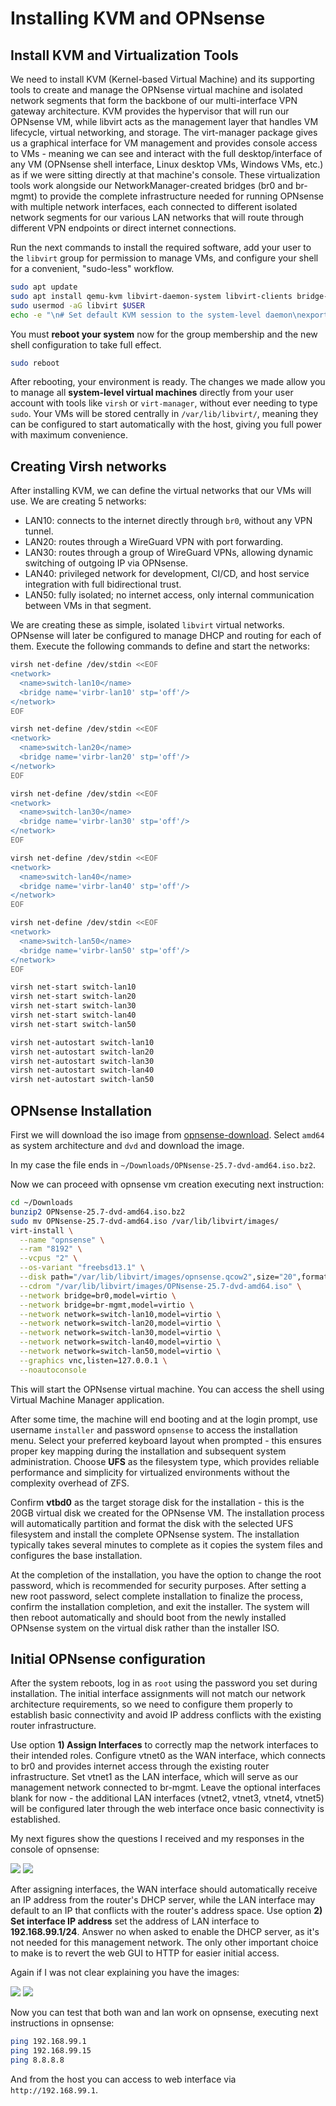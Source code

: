 # Installing KVM and OPNsense

## Install KVM and Virtualization Tools

We need to install KVM (Kernel-based Virtual Machine) and its supporting tools to create and manage the OPNsense virtual machine and isolated network segments that form the backbone of our multi-interface VPN gateway architecture. KVM provides the hypervisor that will run our OPNsense VM, while libvirt acts as the management layer that handles VM lifecycle, virtual networking, and storage. The virt-manager package gives us a graphical interface for VM management and provides console access to VMs - meaning we can see and interact with the full desktop/interface of any VM (OPNsense shell interface, Linux desktop VMs, Windows VMs, etc.) as if we were sitting directly at that machine's console. These virtualization tools work alongside our NetworkManager-created bridges (br0 and br-mgmt) to provide the complete infrastructure needed for running OPNsense with multiple network interfaces, each connected to different isolated network segments for our various LAN networks that will route through different VPN endpoints or direct internet connections.

Run the next commands to install the required software, add your user to the `libvirt` group for permission to manage VMs, and configure your shell for a convenient, "sudo-less" workflow.

```bash
sudo apt update
sudo apt install qemu-kvm libvirt-daemon-system libvirt-clients bridge-utils virt-manager
sudo usermod -aG libvirt $USER
echo -e "\n# Set default KVM session to the system-level daemon\nexport LIBVIRT_DEFAULT_URI='qemu:///system'" >> ~/.bashrc
```

You must **reboot your system** now for the group membership and the new shell configuration to take full effect.

```bash
sudo reboot
```

After rebooting, your environment is ready. The changes we made allow you to manage all **system-level virtual machines** directly from your user account with tools like `virsh` or `virt-manager`, without ever needing to type `sudo`. Your VMs will be stored centrally in `/var/lib/libvirt/`, meaning they can be configured to start automatically with the host, giving you full power with maximum convenience.

## Creating Virsh networks

After installing KVM, we can define the virtual networks that our VMs will use. We are creating 5 networks:

- LAN10: connects to the internet directly through `br0`, without any VPN tunnel.
- LAN20: routes through a WireGuard VPN with port forwarding.
- LAN30: routes through a group of WireGuard VPNs, allowing dynamic switching of outgoing IP via OPNsense.
- LAN40: privileged network for development, CI/CD, and host service integration with full bidirectional trust.
- LAN50: fully isolated; no internet access, only internal communication between VMs in that segment.

We are creating these as simple, isolated `libvirt` virtual networks. OPNsense will later be configured to manage DHCP and routing for each of them. Execute the following commands to define and start the networks:

```bash
virsh net-define /dev/stdin <<EOF
<network>
  <name>switch-lan10</name>
  <bridge name='virbr-lan10' stp='off'/>
</network>
EOF

virsh net-define /dev/stdin <<EOF
<network>
  <name>switch-lan20</name>
  <bridge name='virbr-lan20' stp='off'/>
</network>
EOF

virsh net-define /dev/stdin <<EOF
<network>
  <name>switch-lan30</name>
  <bridge name='virbr-lan30' stp='off'/>
</network>
EOF

virsh net-define /dev/stdin <<EOF
<network>
  <name>switch-lan40</name>
  <bridge name='virbr-lan40' stp='off'/>
</network>
EOF

virsh net-define /dev/stdin <<EOF
<network>
  <name>switch-lan50</name>
  <bridge name='virbr-lan50' stp='off'/>
</network>
EOF

virsh net-start switch-lan10
virsh net-start switch-lan20
virsh net-start switch-lan30
virsh net-start switch-lan40
virsh net-start switch-lan50

virsh net-autostart switch-lan10
virsh net-autostart switch-lan20
virsh net-autostart switch-lan30
virsh net-autostart switch-lan40
virsh net-autostart switch-lan50
```

## OPNsense Installation

First we will download the iso image from [opnsense-download](https://opnsense.org/download/). Select `amd64` as system architecture and `dvd` and download the image.

In my case the file ends in `~/Downloads/OPNsense-25.7-dvd-amd64.iso.bz2`.

Now we can proceed with opnsense vm creation executing next instruction:

```bash
cd ~/Downloads
bunzip2 OPNsense-25.7-dvd-amd64.iso.bz2
sudo mv OPNsense-25.7-dvd-amd64.iso /var/lib/libvirt/images/
virt-install \
  --name "opnsense" \
  --ram "8192" \
  --vcpus "2" \
  --os-variant "freebsd13.1" \
  --disk path="/var/lib/libvirt/images/opnsense.qcow2",size="20",format=qcow2,bus=virtio \
  --cdrom "/var/lib/libvirt/images/OPNsense-25.7-dvd-amd64.iso" \
  --network bridge=br0,model=virtio \
  --network bridge=br-mgmt,model=virtio \
  --network network=switch-lan10,model=virtio \
  --network network=switch-lan20,model=virtio \
  --network network=switch-lan30,model=virtio \
  --network network=switch-lan40,model=virtio \
  --network network=switch-lan50,model=virtio \
  --graphics vnc,listen=127.0.0.1 \
  --noautoconsole
```

This will start the OPNsense virtual machine. You can access the shell using Virtual Machine Manager application.

After some time, the machine will end booting and at the login prompt, use username `installer` and password `opnsense` to access the installation menu. Select your preferred keyboard layout when prompted - this ensures proper key mapping during the installation and subsequent system administration. Choose **UFS** as the filesystem type, which provides reliable performance and simplicity for virtualized environments without the complexity overhead of ZFS.

Confirm **vtbd0** as the target storage disk for the installation - this is the 20GB virtual disk we created for the OPNsense VM. The installation process will automatically partition and format the disk with the selected UFS filesystem and install the complete OPNsense system. The installation typically takes several minutes to complete as it copies the system files and configures the base installation.

At the completion of the installation, you have the option to change the root password, which is recommended for security purposes. After setting a new root password, select complete installation to finalize the process, confirm the installation completion, and exit the installer. The system will then reboot automatically and should boot from the newly installed OPNsense system on the virtual disk rather than the installer ISO.

## Initial OPNsense configuration

After the system reboots, log in as `root` using the password you set during installation. The initial interface assignments will not match our network architecture requirements, so we need to configure them properly to establish basic connectivity and avoid IP address conflicts with the existing router infrastructure.

Use option **1) Assign Interfaces** to correctly map the network interfaces to their intended roles. Configure vtnet0 as the WAN interface, which connects to br0 and provides internet access through the existing router infrastructure. Set vtnet1 as the LAN interface, which will serve as our management network connected to br-mgmt. Leave the optional interfaces blank for now - the additional LAN interfaces (vtnet2, vtnet3, vtnet4, vtnet5) will be configured later through the web interface once basic connectivity is established.

My next figures show the questions I received and my responses in the console of opnsense:

![](../figs/opnsense-1.png)
![](../figs/opnsense-2.png)

After assigning interfaces, the WAN interface should automatically receive an IP address from the router's DHCP server, while the LAN interface may default to an IP that conflicts with the router's address space. Use option **2) Set interface IP address** set the address of LAN interface to **192.168.99.1/24**. Answer no when asked to enable the DHCP server, as it's not needed for this management network. The only other important choice to make is to revert the web GUI to HTTP for easier initial access.

Again if I was not clear explaining you have the images:

![](../figs/opnsense-3.png)
![](../figs/opnsense-4.png)

Now you can test that both wan and lan work on opnsense, executing next instructions in opnsense:

```bash
ping 192.168.99.1
ping 192.168.99.15
ping 8.8.8.8
```

And from the host you can access to web interface via `http://192.168.99.1`.

